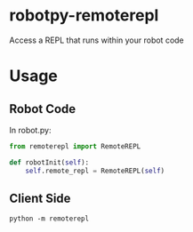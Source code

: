 # robotpy-remoterepl
Access a REPL that runs within your robot code

# Usage

## Robot Code

In robot.py:
```py
from remoterepl import RemoteREPL

def robotInit(self):
    self.remote_repl = RemoteREPL(self)
```

## Client Side

```
python -m remoterepl
```

